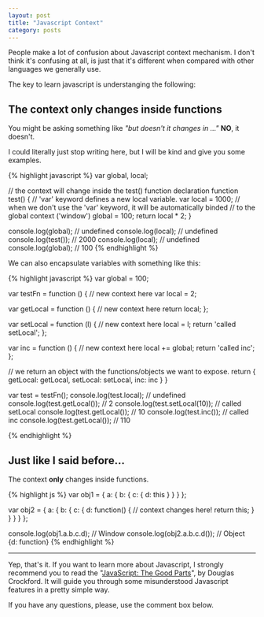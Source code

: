 ```yaml
---
layout: post
title: "Javascript Context"
category: posts
---
```


People make a lot of confusion about Javascript context mechanism. I don't think
it's confusing at all, is just that it's different when compared with other
languages we generally use.

The key to learn javascript is understanging the following:

## **The context only changes inside functions**

You might be asking something like _"but doesn't it changes in ..."_
**NO**, it doesn't.

I could literally just stop writing here, but I will be kind and give you some
examples.

{% highlight javascript %}
var global, local;

// the context will change inside the test() function declaration
function test() {
  // 'var' keyword defines a new local variable.
  var local = 1000;
  // when we don't use the 'var' keyword, it will be automatically binded
  // to the global context ('window')
  global = 100;
  return local * 2;
}

console.log(global); // undefined
console.log(local); // undefined
console.log(test()); // 2000
console.log(local); // undefined
console.log(global); // 100
{% endhighlight %}

We can also encapsulate variables with something like this:

{% highlight javascript %}
var global = 100;

var testFn = function () {
  // new context here
  var local = 2;

  var getLocal = function () {
    // new context here
    return local;
  };

  var setLocal = function (l) {
    // new context here
    local = l;
    return 'called setLocal';
  };

  var inc = function () {
    // new context here
    local += global;
    return 'called inc';
  };

  // we return an object with the functions/objects we want to expose.
  return {
    getLocal: getLocal,
    setLocal: setLocal,
    inc: inc
  }
}

var test = testFn();
console.log(test.local); // undefined
console.log(test.getLocal()); // 2
console.log(test.setLocal(10)); // called setLocal
console.log(test.getLocal()); // 10
console.log(test.inc()); // called inc
console.log(test.getLocal()); // 110

{% endhighlight %}

## Just like I said before...

The context **only** changes inside functions.

{% highlight js %}
var obj1 = {
  a: {
    b: {
      c: {
        d: this
      }
    }
  }
};

var obj2 = {
  a: {
    b: {
      c: {
        d: function() {
          // context changes here!
          return this;
        }
      }
    }
  }
};

console.log(obj1.a.b.c.d); // Window
console.log(obj2.a.b.c.d()); // Object {d: function}
{% endhighlight %}

----

Yep, that's it. If you want to learn more about Javascript, I strongly
recommend you to read the "[JavaScript: The Good Parts][book]", by
Douglas Crockford. It will guide you through some misunderstood
Javascript features in a pretty simple way.

If you have any questions, please, use the comment box below.

[book]: http://www.amazon.com/gp/product/0596517742/ref=as_li_qf_sp_asin_tl?ie=UTF8&camp=1789&creative=9325&creativeASIN=0596517742&linkCode=as2&tag=carlbeck-20

